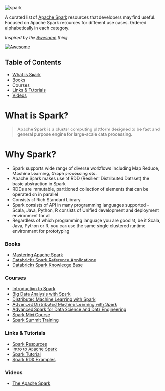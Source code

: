 
<img src="http://snowplowanalytics.com/assets/img/blog/2015/05/spark_logo.png" alt="spark">

A curated list of [Apache Spark](http://spark.apache.org/) resources that developers may find useful. Focused on Apache Spark resources for different use cases. Ordered alphabetically in each category.

*Inspired by the <a href="https://github.com/sindresorhus/awesome">Awesome</a> thing.*

[![Awesome](https://cdn.rawgit.com/sindresorhus/awesome/d7305f38d29fed78fa85652e3a63e154dd8e8829/media/badge.svg)](https://github.com/sindresorhus/awesome)


## Table of Contents
*  [What is Spark](#what-is-spark-)
*  [Books](#books)
*  [Courses](#courses)
*  [Links & Tutorials](#links-&-tutorials-)
*  [Videos](#videos)

# What is Spark?

> Apache Spark is a cluster computing platform designed to be fast and general purpose engine for large-scale data processing.

# Why Spark?

* Spark supports wide range of diverse workflows including Map Reduce, Machine Learning, Graph processing etc.
* Apache Spark makes use of RDD (Resilient Distributed Dataset) the basic abstraction in Spark.
* RDDs are immutable, partitioned collection of elements that can be operated on in parallel
* Consists of Rich Standard Library
* Spark consists of API in many programming languages supported - Scala, Java, Python, R consists of Unified development and deployment environment for all
* Regardless of which programming language you are good at, be it Scala, Java, Python or R, you can use the same single clustered runtime environment for prototyping

### Books
* [Mastering Apache Spark](https://www.gitbook.com/book/jaceklaskowski/mastering-apache-spark/details)
* [Databricks Spark Reference Applications](https://www.gitbook.com/book/databricks/databricks-spark-reference-applications/details)
* [Databricks Spark Knowledge Base](https://www.gitbook.com/book/databricks/databricks-spark-knowledge-base/details)

### Courses
* [Introduction to Spark](https://www.edx.org/course/introduction-spark-uc-berkeleyx-cs105x)
* [Big Data Analysis with Spark](https://www.edx.org/course/big-data-analysis-spark-uc-berkeleyx-cs110x)
* [Distributed Machine Learning with Spark](https://www.edx.org/course/distributed-machine-learning-spark-uc-berkeleyx-cs120x)
* [Advanced Distributed Machine Learning with Spark](https://www.edx.org/course/advanced-distributed-machine-learning-uc-berkeleyx-cs125x)
* [Advanced Spark for Data Science and Data Engineering](https://www.edx.org/course/advanced-spark-data-science-data-uc-berkeleyx-cs115x)
* [Spark Mini Course](http://ampcamp.berkeley.edu/big-data-mini-course/)
* [Spark Summit Training](https://databricks-training.s3.amazonaws.com/index.html)

### Links & Tutorials
* [Spark Resources](https://wegetsignal.wordpress.com/2015/02/25/spark-resources/)
* [Intro to Apache Spark](http://stanford.edu/~rezab/sparkclass/slides/itas_workshop.pdf)
* [Spark Tutorial](http://homepage.cs.latrobe.edu.au/zhe/ZhenHeSparkRDDAPIExamples.html)
* [Spark RDD Examples](http://homepage.cs.latrobe.edu.au/zhe/ZhenHeSparkRDDAPIExamples.html)

### Videos
* [The Apache Spark](https://www.youtube.com/user/TheApacheSpark)
